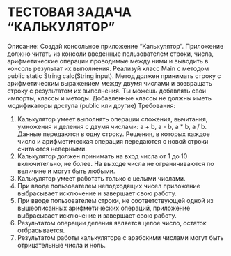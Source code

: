  # ТЕСТОВАЯ ЗАДАЧА “КАЛЬКУЛЯТОР”
 Описание:
 Создай консольное приложение “Калькулятор”. Приложение должно читать из консоли введенные пользователем строки, числа, арифметические операции проводимые между ними и выводить в консоль результат их выполнения.
  Реализуй класс Main с методом public static String calc(String input). Метод должен принимать строку с арифметическим выражением между двумя числами и возвращать строку с результатом их выполнения. Ты можешь добавлять свои импорты, классы и методы. Добавленные 
 классы не должны иметь модификаторы доступа (public или другие)
 Требования:
 1. Калькулятор умеет выполнять операции сложения, вычитания, умножения и деления с двумя числами: a + b, a - b, a * b, a / b. Данные передаются в одну строку. Решения, в которых каждое число и арифметическая операция передаются с новой строки считаются неверными.
 2. Калькулятор должен принимать на вход числа от 1 до 10 включительно, не более. На выходе числа не ограничиваются по величине и могут быть любыми.
 3. Калькулятор умеет работать только с целыми числами.
 4. При вводе пользователем неподходящих чисел приложение выбрасывает исключение и завершает свою работу.
 5. При вводе пользователем строки, не соответствующей одной из вышеописанных арифметических операций, приложение выбрасывает исключение и завершает свою работу.
 6. Результатом операции деления является целое число, остаток отбрасывается. 
 7. Результатом работы калькулятора с арабскими числами могут быть отрицательные числа и ноль.
